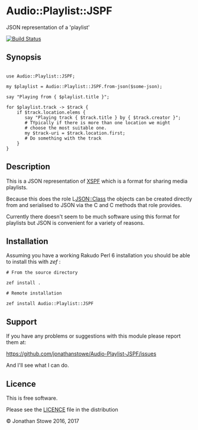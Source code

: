 # Audio::Playlist::JSPF

JSON representation of a 'playlist'

[![Build Status](https://travis-ci.org/jonathanstowe/Audio-Playlist-JSPF.svg?branch=master)](https://travis-ci.org/jonathanstowe/Audio-Playlist-JSPF)

## Synopsis

```perl6

use Audio::Playlist::JSPF;

my $playlist = Audio::Playlist::JSPF.from-json($some-json);

say "Playing from { $playlist.title }";

for $playlist.track -> $track {
    if $track.location.elems {
       say "Playing track { $track.title } by { $track.creator }";
       # TYpically if there is more than one location we might
       # choose the most suitable one.
       my $track-uri = $track.location.first; 
       # Do something with the track
    }
}

```

## Description

This is a JSON representation of [XSPF](http://xspf.org/) which is
a format for sharing media playlists.

Because this does the role L<JSON::Class> the objects can be created
directly from and serialised to JSON via the C<from-json> and C<to-json>
methods that role provides.

Currently there doesn't seem to be much software using this format for
playlists but JSON is convenient for a variety of reasons.

## Installation

Assuming you have a working Rakudo Perl 6 installation you should be able to
install this with *zef* :

    # From the source directory
   
    zef install .

    # Remote installation

    zef install Audio::Playlist::JSPF

## Support

If you have any problems or suggestions with this module please
report them at:

https://github.com/jonathanstowe/Audio-Playlist-JSPF/issues

And I'll see what I can do.


## Licence

This is free software.

Please see the [LICENCE](LICENCE) file in the distribution

© Jonathan Stowe 2016, 2017

